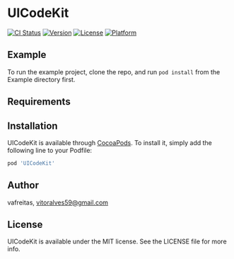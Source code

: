 # UICodeKit

[![CI Status](https://img.shields.io/travis/tqi-valves/UICodeKit.svg?style=flat)](https://travis-ci.org/tqi-valves/UICodeKit)
[![Version](https://img.shields.io/cocoapods/v/UICodeKit.svg?style=flat)](https://cocoapods.org/pods/UICodeKit)
[![License](https://img.shields.io/cocoapods/l/UICodeKit.svg?style=flat)](https://cocoapods.org/pods/UICodeKit)
[![Platform](https://img.shields.io/cocoapods/p/UICodeKit.svg?style=flat)](https://cocoapods.org/pods/UICodeKit)

## Example

To run the example project, clone the repo, and run `pod install` from the Example directory first.

## Requirements

## Installation

UICodeKit is available through [CocoaPods](https://cocoapods.org). To install
it, simply add the following line to your Podfile:

```ruby
pod 'UICodeKit'
```

## Author

vafreitas, vitoralves59@gmail.com

## License

UICodeKit is available under the MIT license. See the LICENSE file for more info.
